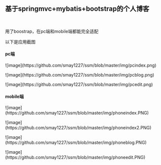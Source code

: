 <h2>基于springmvc+mybatis+bootstrap的个人博客</h2><br>
<p>用了boostrap，在pc端和mobile端都能完全适配</p>
<p>以下是应用截图</p>
<h4>pc端</h4>
<p>
  ![image](https://github.com/smay1227/ssm/blob/master/img/pcindex.png)
</p>
<p>
  ![image](https://github.com/smay1227/ssm/blob/master/img/pcblog.png)
</p>
<p>
  ![image](https://github.com/smay1227/ssm/blob/master/img/pcedit.png)
</p>
<h4>mobile端</h4>
<p>
  ![image](https://github.com/smay1227/ssm/blob/master/img/phoneindex.PNG)
</p>
<p>
  ![image](https://github.com/smay1227/ssm/blob/master/img/phoneindex2.PNG)
</p>
<p>
  ![image](https://github.com/smay1227/ssm/blob/master/img/phoneblog.PNG)
</p>
<p>
  ![image](https://github.com/smay1227/ssm/blob/master/img/phoneedit.PNG)
</p>
